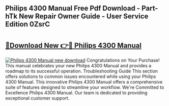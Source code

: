 ## Philips 4300 Manual Free Pdf Download - Part-hTk New Repair Owner Guide - User Service Edition 0ZsrC

# <h2><a href="http://cf24496.oget.top/?id=Philips+4300+Manual">🔗Download New 👉🔴 Philips 4300 Manual</a></h2>

[![Philips 4300 Manual new download](https://i.imgur.com/5g1atiW.png)](http://cf24496.oget.top/?id=Philips+4300+Manual)
Congratulations on Your Purchase! This manual celebrates your new Philips 4300 Manual and provides a roadmap to its successful operation. Troubleshooting Guide This section offers solutions to common issues encountered while using your Philips 4300 Manual. This innovative Philips 4300 Manual offers a comprehensive suite of features designed to streamline your workflow. We're Committed to Excellence Philips 4300 Manual. Our team is dedicated to providing exceptional customer support.
